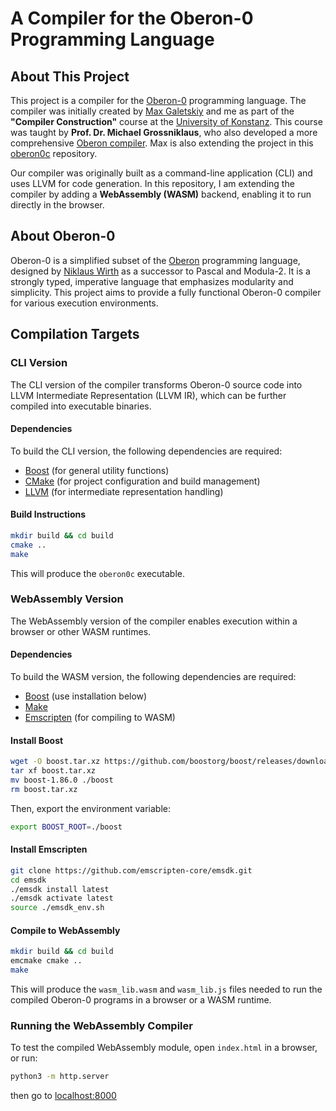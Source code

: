 # A Compiler for the Oberon-0 Programming Language

## About This Project

This project is a compiler for the [Oberon-0](#about-oberon-0) programming language. The compiler was initially created by [Max Galetskiy](https://github.com/max-galetskiy) and me as part of the **"Compiler Construction"** course at the [University of Konstanz](https://www.uni-konstanz.de/en/). This course was taught by **Prof. Dr. Michael Grossniklaus**, who also developed a more comprehensive [Oberon compiler](https://github.com/zaskar9/oberon-lang). Max is also extending the project in this [oberon0c](https://github.com/max-galetskiy/oberon0c) repository.

Our compiler was originally built as a command-line application (CLI) and uses LLVM for code generation. In this repository, I am extending the compiler by adding a **WebAssembly (WASM)** backend, enabling it to run directly in the browser.

## About Oberon-0

Oberon-0 is a simplified subset of the [Oberon](https://oberon.org/en) programming language, designed by [Niklaus Wirth](https://people.inf.ethz.ch/wirth/) as a successor to Pascal and Modula-2. It is a strongly typed, imperative language that emphasizes modularity and simplicity. This project aims to provide a fully functional Oberon-0 compiler for various execution environments.

## Compilation Targets

### CLI Version

The CLI version of the compiler transforms Oberon-0 source code into LLVM Intermediate Representation (LLVM IR), which can be further compiled into executable binaries.

#### Dependencies

To build the CLI version, the following dependencies are required:
- [Boost](https://www.boost.org/) (for general utility functions)
- [CMake](https://cmake.org/) (for project configuration and build management)
- [LLVM](https://llvm.org/) (for intermediate representation handling)

#### Build Instructions

```bash
mkdir build && cd build
cmake ..
make
```

This will produce the `oberon0c` executable.

### WebAssembly Version

The WebAssembly version of the compiler enables execution within a browser or other WASM runtimes.

#### Dependencies

To build the WASM version, the following dependencies are required:
- [Boost](https://www.boost.org/) (use installation below)
- [Make](https://www.gnu.org/software/make/)
- [Emscripten](https://emscripten.org/) (for compiling to WASM)

#### Install Boost

```bash
wget -O boost.tar.xz https://github.com/boostorg/boost/releases/download/boost-1.86.0/boost-1.86.0-b2-nodocs.tar.xz
tar xf boost.tar.xz 
mv boost-1.86.0 ./boost
rm boost.tar.xz
```

Then, export the environment variable:

```bash
export BOOST_ROOT=./boost
```

#### Install Emscripten
```bash
git clone https://github.com/emscripten-core/emsdk.git
cd emsdk
./emsdk install latest
./emsdk activate latest
source ./emsdk_env.sh
```

#### Compile to WebAssembly

```bash
mkdir build && cd build
emcmake cmake ..
make
```

This will produce the `wasm_lib.wasm` and `wasm_lib.js` files needed to run the compiled Oberon-0 programs in a browser or a WASM runtime.

### Running the WebAssembly Compiler

To test the compiled WebAssembly module, open `index.html` in a browser, or run:

```bash
python3 -m http.server
```

then go to [localhost:8000](http://localhost:8000/)